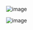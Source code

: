 ![image](https://github.com/3mohamed-abdelfattah/REST-APIs-Retrofit/assets/142848460/a9eecb80-26cd-4867-8f2e-9758ac826efe)

![image](https://github.com/3mohamed-abdelfattah/REST-APIs-Retrofit/assets/142848460/67c3c3ff-2531-49c9-91bb-1e01652ca9e8)

